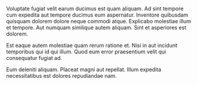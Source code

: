 Voluptate fugiat velit earum ducimus est quam aliquam. Ad sint tempore cum expedita aut tempore ducimus eum aspernatur. Inventore quibusdam quisquam dolorem dolore neque commodi atque. Explicabo molestiae illum et tempore. Aut numquam similique autem aliquam. Sint et asperiores est dolorem.
 Est eaque autem molestiae quam rerum ratione et. Nisi in aut incidunt temporibus qui id qui illum. Quod eum error praesentium velit qui consequatur fugiat ad.
 Eum deleniti aliquam. Placeat magni aut repellat. Illum expedita necessitatibus est dolores repudiandae nam.